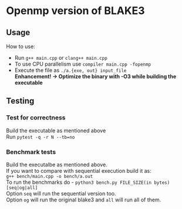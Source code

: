 # Openmp version of BLAKE3

## Usage
How to use:  
* Run `g++ main.cpp` or `clang++ main.cpp`
* To use CPU parallelism use `compiler main.cpp -fopenmp`
* Execute the file as `./a.{exe, out} input_file`  
**Enhancement! -> Optimize the binary with -O3 while building the executable**  

## Testing
### Test for correctness
Build the executable as mentioned above  
Run `pytest -q -r N --tb=no`  

### Benchmark tests
Build the executalbe as mentioned above.  
If you want to compare with sequential execution build it as:  
`g++ bench/main.cpp -o bench/a.out`  
To run the benchmarks do - `python3 bench.py FILE_SIZE(in bytes) [seq|og|all]`  
Option `seq` will run the sequential version too.  
Option `og` will run the original blake3 and `all` will run all of them.